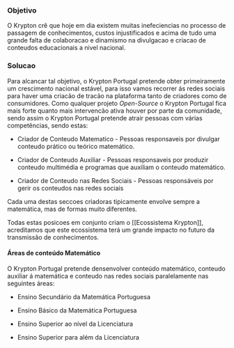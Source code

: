 ### Objetivo
O Krypton crê que hoje em dia existem muitas inefeciencias no processo de passagem de conhecimentos, custos injustificados e acima de tudo uma grande falta de colaboracao e dinamismo na divulgacao e criacao de conteudos educacionais a nivel nacional.

### Solucao
Para alcancar tal objetivo, o Krypton Portugal pretende obter primeiramente um crescimento nacional estável, para isso vamos recorrer ás redes sociais para haver uma criacão de tracão na plataforma tanto de criadores como de consumidores.
Como qualquer projeto *Open-Source* o Krypton Portugal fica mais forte quanto mais intervencão ativa houver por parte da comunidade, sendo assim o Krypton Portugal pretende atrair pessoas com várias competências, sendo estas:

- Criador de Conteudo Matematico - Pessoas responsaveis por divulgar conteudo prático ou teórico matemático.

- Criador de Conteudo Auxiliar - Pessoas responsaveis por produzir conteudo multimédia e programas que auxiliam o conteudo matemático.

- Criador de Conteudo nas Redes Sociais - Pessoas responsáveis por gerir os conteudos nas redes sociais

Cada uma destas seccoes criadoras tipicamente envolve sempre a matemática, mas de formas muito diferentes.

Todas estas posicoes em conjunto criam o [[Ecossistema Krypton]], acreditamos que este ecossistema terá um grande impacto no futuro da transmissão de conhecimentos.


#### Áreas de conteúdo Matemático

O Krypton Portugal pretende densenvolver conteúdo matemático, conteudo auxiliar á matemática e conteudo nas redes sociais paralelamente nas seguintes áreas:

- Ensino Secundário da Matemática Portuguesa

- Ensino Básico da Matemática Portuguesa

- Ensino Superior ao nível da Licenciatura

- Ensino Superior para além da Licenciatura